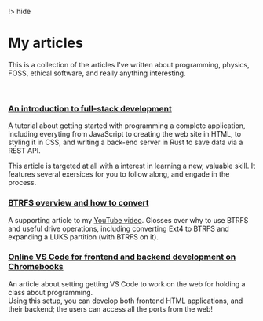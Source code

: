 !> hide
<head>
    <title>My articles</title>
</head>

# My articles

This is a collection of the articles I've written about programming, physics, FOSS, ethical software, and
really anything interesting.

<br>

### [An introduction to full-stack development](beginner-programming.)

A tutorial about getting started with programming a complete application,
including everyting from JavaScript to creating the web site in HTML, to
styling it in CSS, and writing a back-end server in Rust to save data
via a REST API.

This article is targeted at all with a interest in learning a new, valuable skill.
It features several exersices for you to follow along, and engade in the process.

### [BTRFS overview and how to convert](btrfs-overview.)

A supporting article to my [YouTube video](https://youtu.be/bS8Sp0Vb9Pc).
Glosses over why to use BTRFS and useful drive operations, including
converting Ext4 to BTRFS and expanding a LUKS partition (with BTRFS on it).

### [Online VS Code for frontend and backend development on Chromebooks](code-online.)

An article about setting getting VS Code to work on the web for holding a class about programming.
<br>
Using this setup, you can develop both frontend HTML applications, and their backend; the users can access
all the ports from the web!
